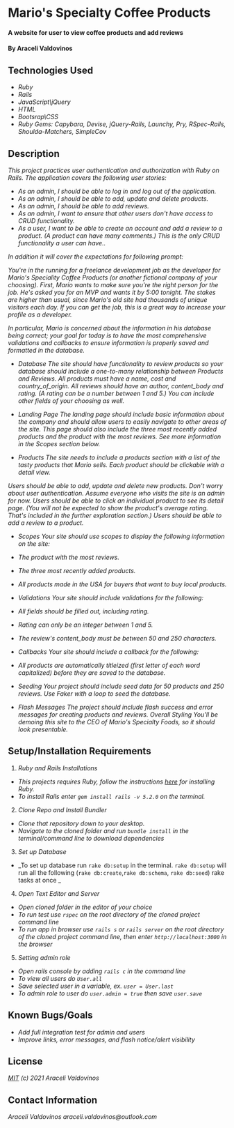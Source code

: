 # Mario's Specialty Coffee Products

#### A website for user to view coffee products and add reviews 

#### By Araceli Valdovinos

## Technologies Used

* _Ruby_
* _Rails_
* _JavaScript\jQuery_
* _HTML_
* _Bootsrap\CSS_
* _Ruby Gems: Capybara, Devise, jQuery-Rails, Launchy, Pry, RSpec-Rails, Shoulda-Matchers, SimpleCov_



## Description
_This project practices user authentication and authorization with Ruby on Rails. The application covers the following user stories:_

* _As an admin, I should be able to log in and log out of the application._
* _As an admin, I should be able to add, update and delete products._
* _As an admin, I should be able to add reviews._
* _As an admin, I want to ensure that other users don't have access to CRUD functionality._
* _As a user, I want to be able to create an account and add a review to a product. (A product can have many comments.) This is the only CRUD functionality a user can have.._

_In addition it will cover the expectations for following prompt:_

_You're in the running for a freelance development job as the developer for Mario's Speciality Coffee Products (or another fictional company of your choosing). First, Mario wants to make sure you're the right person for the job. He's asked you for an MVP and wants it by 5:00 tonight. The stakes are higher than usual, since Mario's old site had thousands of unique visitors each day. If you can get the job, this is a great way to increase your profile as a developer._

_In particular, Mario is concerned about the information in his database being correct; your goal for today is to have the most comprehensive validations and callbacks to ensure information is properly saved and formatted in the database._

* _Database_
_The site should have functionality to review products so your database should include a one-to-many relationship between Products and Reviews. All products must have a name, cost and country_of_origin. All reviews should have an author, content_body and rating. (A rating can be a number between 1 and 5.) You can include other fields of your choosing as well._

* _Landing Page_
_The landing page should include basic information about the company and should allow users to easily navigate to other areas of the site. This page should also include the three most recently added products and the product with the most reviews. See more information in the Scopes section below._

* _Products_
_The site needs to include a products section with a list of the tasty products that Mario sells. Each product should be clickable with a detail view._

_Users should be able to add, update and delete new products. Don't worry about user authentication. Assume everyone who visits the site is an admin for now. Users should be able to click an individual product to see its detail page. (You will not be expected to show the product's average rating. That's included in the further exploration section.) Users should be able to add a review to a product._

* _Scopes_
_Your site should use scopes to display the following information on the site:_

 * _The product with the most reviews._
 * _The three most recently added products._
 * _All products made in the USA for buyers that want to buy local products._

* _Validations_
_Your site should include validations for the following:_

 * _All fields should be filled out, including rating._
 * _Rating can only be an integer between 1 and 5._
 * _The review's content_body must be between 50 and 250 characters._

* _Callbacks_
_Your site should include a callback for the following:_

 * _All products are automatically titleized (first letter of each word capitalized) before they are saved to the database._

* _Seeding_
_Your project should include seed data for 50 products and 250 reviews. Use Faker with a loop to seed the database._

* _Flash Messages_
_The project should include flash success and error messages for creating products and reviews.
Overall Styling_
_You'll be demoing this site to the CEO of Mario's Specialty Foods, so it should look presentable._

## Setup/Installation Requirements
1. _Ruby and Rails Installations_
* _This projects requires Ruby, follow the instructions [here](https://www.learnhowtoprogram.com/ruby-and-rails/getting-started-with-ruby/ruby-installation-and-setup) for installing Ruby._
* _To install Rails enter `gem install rails -v 5.2.0` on the terminal._

2. _Clone Repo and Install Bundler_
* _Clone that repository down to your desktop._
* _Navigate to the cloned folder and run `bundle install` in the terminal/command line to download dependencies_

3. _Set up Database_
* _To set up database run `rake db:setup` in the terminal. `rake db:setup` will run all the following (`rake db:create`,`rake db:schema`, `rake db:seed`) rake tasks at once _

4. _Open Text Editor and Server_
* _Open cloned folder in the editor of your choice_
* _To run test use `rspec` on the root directory of the cloned project command line_
* _To run app in browser use `rails s` or `rails server` on the root directory of the cloned project command line, then enter `http://localhost:3000` in the browser_

5. _Setting admin role_
* _Open rails console by adding `rails c` in the command line_
* _To view all users do `User.all`_
* _Save selected user in a variable, ex. `user = User.last`_
* _To admin role to user do `user.admin = true` then save `user.save`_


## Known Bugs/Goals
* _Add full integration test for admin and users_
* _Improve links, error messages, and flash notice/alert visibility_


## License
_[MIT](https://opensource.org/licenses/MIT) (c) 2021 Araceli Valdovinos_


## Contact Information
_Araceli Valdovinos araceli.valdovinos@outlook.com_
